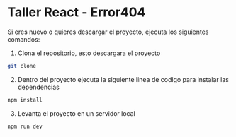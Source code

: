 # Taller React - Error404

Si eres nuevo o quieres descargar el proyecto, ejecuta los siguientes comandos:

1. Clona el repositorio, esto descargara el proyecto

```bash
git clone
```

2. Dentro del proyecto ejecuta la siguiente linea de codigo para instalar las dependencias

```bash
npm install
```

3. Levanta el proyecto en un servidor local

```bash
npm run dev
```
